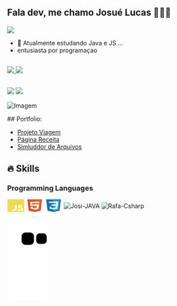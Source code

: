## Fala dev, me chamo Josué Lucas 🧑🏽‍💻

<img align="center" height="200" src="https://media0.giphy.com/media/v1.Y2lkPTc5MGI3NjExM3c3cWFpemE0eHIwOGIzMTVzbGo4bDZiMnVlbGc2eW1rbnF4eWNtaSZlcD12MV9pbnRlcm5hbF9naWZfYnlfaWQmY3Q9Zw/QXwtfadqo7wbfmT46H/giphy.gif">  


- 🌱 Atualmente estudando Java e JS ...
- entusiasta por programaçao

##

<div>
  <a href="https://github.com/JosueLucas">
    <img height="180em" src="https://github-readme-stats.vercel.app/api?username=JosueLucas&show_icons=true&theme=dracula&include_all_commits=true&count_private=true"/>
    <img height="180em" src="https://github-readme-stats.vercel.app/api/top-langs/?username=JosueLucas&layout=compact&langs_count=16&theme=dracula"/>
</div>
  
##
 
<div> 
  <a href = "mailto:luccasmonsi@gmail.com"><img src="https://img.shields.io/badge/Gmail-D14836?style=for-the-badge&logo=gmail&logoColor=white"></a>
  <a href="www.linkedin.com/in/josué-lucas-b85a5a276" target="_blank"><img src="https://img.shields.io/badge/-LinkedIn-%230077B5?style=for-the-badge&logo=linkedin&logoColor=white" target="_blank"></a> 
</div>

<!-- GIF -->
<p align="left">
  <img align="center" src="https://github.com/VariableBee/VariableBee/assets/77739311/4e9f41af-6b57-49a7-b15a-74322e96b4d7" alt="Imagem">
</p>
<!-- Portfolio -->
## Portfolio:

- [Projeto Viagem ](https://github.com/Josuelucas/projeto-viagens)
- [Página Receita](https://github.com/Josuelucas/paginareceita-rock)
- [Simluddor de Arquivos](https://github.com//Josuelucas/SimuladorSistemaArquivos)


## 🔥 Skills
<!-- Skills: Programming Languages -->
  <div style="flex-basis: 48%;">
    <h3>Programming Languages</h3>
  <img align="center" alt="Josi-Js" height="30" width="40" src="https://raw.githubusercontent.com/devicons/devicon/master/icons/javascript/javascript-plain.svg">
  <img align="center" alt="Josi-HTML" height="30" width="40" src="https://raw.githubusercontent.com/devicons/devicon/master/icons/html5/html5-original.svg">
  <img align="center" alt="Josi-CSS" height="30" width="40" src="https://raw.githubusercontent.com/devicons/devicon/master/icons/css3/css3-original.svg">
  <img align="center" alt="Josi-JAVA" height="60" width="50" src="https://cdn.jsdelivr.net/gh/devicons/devicon@latest/icons/java/java-original-wordmark.svg">
  <img align="center" alt="Rafa-Csharp" height="30" width="50" src="https://cdn.jsdelivr.net/gh/devicons/devicon@latest/icons/docker/docker-original-wordmark.svg">
  </div>
  
  

 ![Snake animation](https://github.com/rafaballerini/rafaballerini/blob/output/github-contribution-grid-snake.svg)
